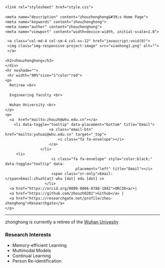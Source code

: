 <html><head><meta http-equiv="Content-Type" content="text/html; charset=UTF-8">
    <title>zhouzhonghong's Home Page</title>

    <link rel="stylesheet" href="style.css">
    
    <meta name="description" content="zhouzhonghong&#39;s Home Page">
    <meta name="keywords" content="zhouzhonghong">
    <meta name="author" content="zhouzhonghong">
    <meta name="viewport" content="width=device-width, initial-scale=1.0">
</head>

<body>

<div id="contents">
   <div class="profile-table">
     <div class="profile-text">
        
     <a class="col-md-4 col-sm-4 col-xs-12" href="javascript:void(0)">
     <img class="img-responsive project-image" src="xiaohong1.png" alt="">
     </a>
     
    <h2>zhouzhonghong</h2>
    </div>
    <hr noshade="">
     <hr width="90%"size="1"color"red">
    <p>
      Retiree <br>
      
      Engineering faculty <br>
      
      Wuhan University <br> 
    </p>
    <p>
      <a  href="mailto:zhouzh@whu.edu.cn"></a>
        <li data-toggle="tooltip" data-placement="bottom" title="Email">
                        <a class="email-btn" href="mailto:yuhuai@whu.edu.cn" target="_top">
                            <i class="fa fa-envelope"></i>
                        </a>
                    </li>                    
         <li>
                         <i class="fa fa-envelope" style="color:black;" data-toggle="tooltip" data- 
                                    placement="left" title="Email"></i>
                         <span class="sr-only">Email:</span>Email:zhuzh[at] whu [dot] edu [dot] cn
                      </li>             
      <a href="https://orcid.org/0009-0006-0788-1842">ORCID<a/>|         
      <a href="https://github.com/zhouzh0201">Github</a> |
      <a href="https://researchgate.net/profile/zhou-zhonghong">Researchgate</a> 
    </p>
   
  </div>
</div>
 

<hr noshade="">

<p>
zhonghong is currently a retiree of the <a href="https://whu.edu.cn/">Wuhan Univesity</a>
<p/>

<h3> Research Interests </h3>

<ul>
    <li>  Memory-efficient Learning </li>
    <li>  Multimodal Models </li>
    <li>  Continual Learning </li>
    <li>  Person Re-identification </li>
</ul>

</body>   </html>

